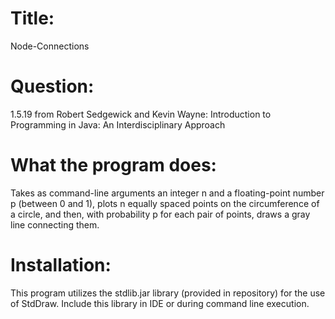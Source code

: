 # Title: 
Node-Connections

# Question:
1.5.19 from Robert Sedgewick and Kevin Wayne: Introduction to Programming in Java: An Interdisciplinary Approach

# What the program does: 
Takes as command-line arguments an integer n and a floating-point number p (between 0 and 1), plots n equally spaced points on the circumference of a circle, and then, with probability p for each pair of points, draws a gray line connecting them.

# Installation: 
This program utilizes the stdlib.jar library (provided in repository) for the use of StdDraw. Include this library in IDE or during command line execution.
